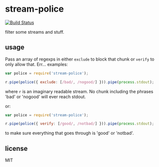 stream-police
====

[![Build Status](https://travis-ci.org/jarofghosts/stream-police.png?branch=master)](https://travis-ci.org/jarofghosts/stream-police)

filter some streams and stuff.

## usage

Pass an array of regexps in either `exclude` to block that chunk or `verify` to only allow that. Err... examples:

```js
var police = require('stream-police');

r.pipe(police({ exclude: [/bad/, /nogood/] })).pipe(process.stdout);
```

where `r` is an imaginary readable stream. No chunk including the phrases 'bad' or 'nogood' will ever reach stdout.

or:

```js
var police = require('stream-police');

r.pipe(police({ verify: [/good/, /notbad/] })).pipe(process.stdout);
```

to make sure everything that goes through is 'good' or 'notbad'.

## license

MIT
